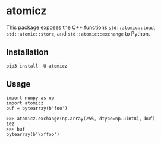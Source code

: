 # atomicz

This package exposes the C++ functions `std::atomic::load`, `std::atomic::store`, and `std::atomic::exchange` to Python.

## Installation

```
pip3 install -U atomicz
```

## Usage

```
import numpy as np
import atomicz
buf = bytearray(b'foo')

>>> atomicz.exchange(np.array(255, dtype=np.uint8), buf)
102
>>> buf
bytearray(b'\xffoo')
```
